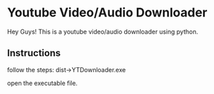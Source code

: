 # Youtube Video/Audio Downloader

Hey Guys!
This is a youtube video/audio downloader using python.

## Instructions
follow the steps:
dist->YTDownloader.exe

open the executable file.
